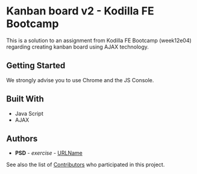 # Kanban board v2 - Kodilla FE Bootcamp

This is a solution to an assignment from Kodilla FE Bootcamp (week12e04) regarding creating kanban board using AJAX technology. 

## Getting Started

We strongly advise you to use Chrome and the JS Console. 

## Built With
* Java Script
* AJAX

## Authors

* **PSD** - *exercise* - [URLName](URL)

See also the list of [Contributors](https://github.com/psdubowik/kodilla-w12e04-kanban-v2/graphs/contributors) who participated in this project.
